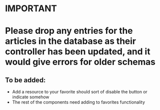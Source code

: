 # IMPORTANT 
# Please drop any entries for the articles in the database as their controller has been updated, and it would give errors for older schemas

## To be added:
 
* Add a resource to your favorite should sort of disable the button or indicate somehow
* The rest of the components need adding to favorites functionality 